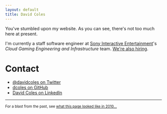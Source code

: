 ```yaml
---
layout: default
title: David Coles
---
```


You've stumbled upon my website. As you can see, there's not too much here at present.

I'm currently a staff software engineer at [Sony Interactive Entertainment](https://www.sie.com/en/)'s *Cloud Gaming
Engineering and Infrastructure* team. [We're also hiring](https://www.playstation.com/en-us/corporate/about/careers/).

# Contact

- [@davidcoles on Twitter](https://twitter.com/davidcoles)
- [dcoles on GitHub](https://github.com/dcoles/)
- [David Coles on LinkedIn](https://www.linkedin.com/in/david-coles-b5b05250/)

---

<small>For a blast from the past, see [what this page looked like in 2010…](/2010)</small>
